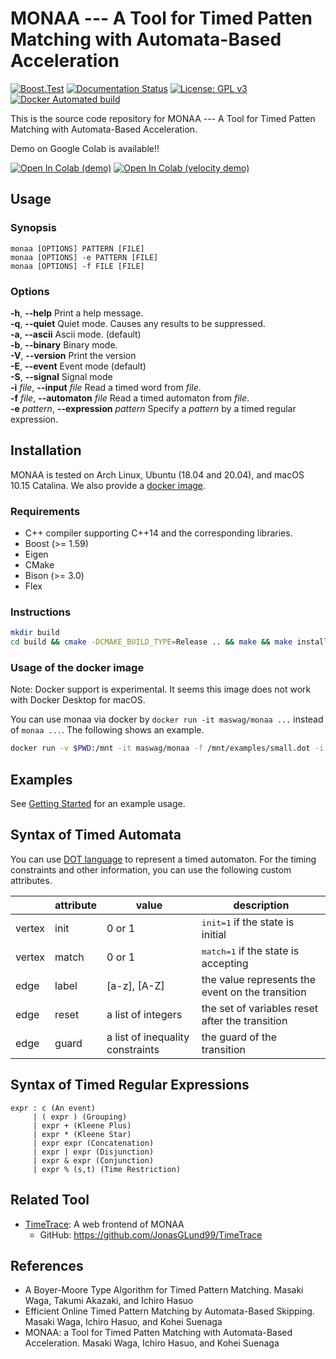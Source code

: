 MONAA --- A Tool for Timed Patten Matching with Automata-Based Acceleration
===========================================================================

[![Boost.Test](https://github.com/MasWag/monaa/actions/workflows/boosttest.yml/badge.svg?branch=master)](https://github.com/MasWag/monaa/actions/workflows/boosttest.yml)
[![Documentation Status](https://readthedocs.org/projects/monaa/badge/?version=latest)](https://monaa.readthedocs.io/en/latest/?badge=latest)
[![License: GPL v3](https://img.shields.io/badge/License-GPLv3-blue.svg)](./LICENSE)
[![Docker Automated build](https://img.shields.io/docker/cloud/automated/maswag/monaa.svg)](https://hub.docker.com/r/maswag/monaa/)


This is the source code repository for MONAA --- A Tool for Timed Patten Matching with Automata-Based Acceleration.

Demo on Google Colab is available!!

[![Open In Colab (demo)](https://colab.research.google.com/assets/colab-badge.svg)](https://colab.research.google.com/github/MasWag/monaa/blob/master/demo/MONAA%20demo.ipynb)
[![Open In Colab (velocity demo)](https://colab.research.google.com/assets/colab-badge.svg)](https://colab.research.google.com/github/MasWag/monaa/blob/master/demo/MONAA%20velocity%20demo.ipynb)

Usage
-----

### Synopsis

    monaa [OPTIONS] PATTERN [FILE]
    monaa [OPTIONS] -e PATTERN [FILE]
    monaa [OPTIONS] -f FILE [FILE]

### Options

**-h**, **--help** Print a help message. <br />
**-q**, **--quiet** Quiet mode. Causes any results to be suppressed. <br />
**-a**, **--ascii** Ascii mode. (default) <br />
**-b**, **--binary** Binary mode. <br />
**-V**, **--version** Print the version <br />
**-E**, **--event** Event mode (default) <br />
**-S**, **--signal** Signal mode <br />
**-i** *file*, **--input** *file* Read a timed word from *file*. <br />
**-f** *file*, **--automaton** *file* Read a timed automaton from *file*. <br />
**-e** *pattern*, **--expression** *pattern* Specify a *pattern* by a timed regular expression. <br />

Installation
------------

MONAA is tested on Arch Linux, Ubuntu (18.04 and 20.04), and macOS 10.15 Catalina. We also provide a [docker image](https://hub.docker.com/repository/docker/maswag/monaa).

### Requirements

* C++ compiler supporting C++14 and the corresponding libraries.
* Boost (>= 1.59)
* Eigen
* CMake
* Bison (>= 3.0)
* Flex

### Instructions

```sh
mkdir build
cd build && cmake -DCMAKE_BUILD_TYPE=Release .. && make && make install
```

### Usage of the docker image

Note: Docker support is experimental. It seems this image does not work with Docker Desktop for macOS.

You can use monaa via docker by `docker run -it maswag/monaa ...` instead of `monaa ...`.
The following shows an example.

```sh
docker run -v $PWD:/mnt -it maswag/monaa -f /mnt/examples/small.dot -i /mnt/examples/small.txt
```

Examples
--------

See [Getting Started](./doc/getting_started.md) for an example usage.

Syntax of Timed Automata
------------------------

You can use [DOT language](http://www.graphviz.org/content/dot-language) to represent a timed automaton. For the timing constraints and other information, you can use the following custom attributes.

<table>
<thead>
<tr class="header">
<th></th>
<th>attribute</th>
<th>value</th>
<th>description</th>
</tr>
</thead>
<tbody>
<tr class="odd">
<td>vertex</td>
<td>init</td><td>0 or 1</td><td><tt>init=1</tt> if the state is initial</td></tr>
<tr class="even">
<td>vertex</td><td>match</td><td>0 or 1</td><td><tt>match=1</tt> if the state is accepting</td>
</tr>
<tr class="odd">
<td>edge</td><td>label</td><td>[a-z], [A-Z]</td><td>the value represents the event on the transition</td>
</tr>
<tr class="even">
<td>edge</td><td>reset</td><td>a list of integers</td><td>the set of variables reset after the transition</td>
</tr>
<tr class="odd">
<td>edge</td><td>guard</td><td>a list of inequality constraints</td><td>the guard of the transition</td>
</tr>
</tbody>
</table>

Syntax of Timed Regular Expressions
-----------------------------------


    expr : c (An event)
         | ( expr ) (Grouping)
         | expr + (Kleene Plus)
         | expr * (Kleene Star)
         | expr expr (Concatenation)
         | expr | expr (Disjunction)
         | expr & expr (Conjunction)
         | expr % (s,t) (Time Restriction)

Related Tool
-------------

- [TimeTrace](https://time-trace.vercel.app/): A web frontend of MONAA
    - GitHub: https://github.com/JonasGLund99/TimeTrace

References
-------------

* A Boyer-Moore Type Algorithm for Timed Pattern Matching. Masaki Waga, Takumi Akazaki, and Ichiro Hasuo
* Efficient Online Timed Pattern Matching by Automata-Based Skipping. Masaki Waga, Ichiro Hasuo, and Kohei Suenaga
* MONAA: a Tool for Timed Patten Matching with Automata-Based Acceleration. Masaki Waga, Ichiro Hasuo, and Kohei Suenaga
